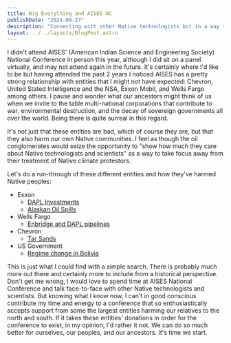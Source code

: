 ```yaml
---
title: Big Everything and AISES NC
publishDate: "2021-09-27"
description: "Connecting with other Native technologists but in a way that I can feel good about"
layout: ../../layouts/BlogPost.astro
---
```


I didn't attend AISES' (American Indian Science and Engineering Society) National Conference in person this year, although I did sit on a panel virtually, and may not attend again in the future. It's certainly where I'd like to be but having attended the past 2 years I noticed AISES has a pretty strong relationship with entities that I might not have expected: Chevron, United Stated Intelligence and the NSA, Exxon Mobil, and Wells Fargo among others. I pause and wonder what our ancestors might think of us when we invite to the table multi-national corporations that contribute to war, environmental destruction, and the decay of sovereign governments all over the world. Being there is quite surreal in this regard.

It's not just that these entities are bad, which of course they are, but that they also harm our own Native communities. I feel as though the oil conglomerates would seize the opportunity to "show how much they care about Native technologists and scientists" as a way to take focus away from their treatment of Native climate protestors.

Let's do a run-through of these different entities and how they've harmed Native peoples:

- Exxon
  - [DAPL Investments](https://wallstreetwatchdogs.com/2021/04/05/exxon-sues-energy-transfer/)
  - [Alaskan Oil Spills](https://www.ran.org/the-understory/extreme_energy_injustice/)
- Wells Fargo
  - [Enbridge and DAPL pipelines](https://www.sierraclub.org/compass/2017/12/wells-fargo-has-choice-make-keystone-xl-tar-sands-double-down-or-divest)
- Chevron
  - [Tar Sands](https://tarsandsblockade.org/milford/)
- US Government
  - [Regime change in Bolivia](https://fpif.org/ending-regime-change-in-bolivia-and-the-world/)

This is just what I could find with a simple search. There is probably much more out there and certainly more to include from a historical perspective. Don't get me wrong, I would love to spend time at AISES National Conference and talk face-to-face with other Native technologists and scientists. But knowing what I know now, I can't in good conscious contribute my time and energy to a conference that so enthusiastically accepts support from some the largest entities harming our relatives to the north and south. If it takes these entities' donations in order for the conference to exist, in my opinion, I'd rather it not. We can do so much better for ourselves, our peoples, and our ancestors. It's time we start.




